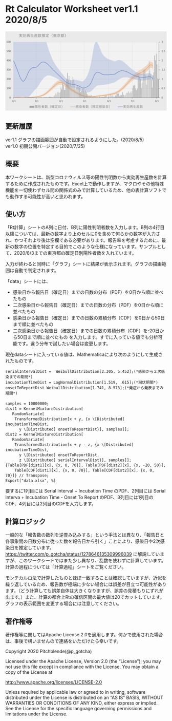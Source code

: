 # Rt Calculator Worksheet ver1.1 2020/8/5

<img src="img/sample_figure.jpg" alt="Rtグラフ表示例" width="800">

## 更新履歴
ver1.1 グラフの描画範囲が自動で設定されるようにした。(2020/8/5)  
ver1.0 初期公開バージョン(2020/7/25)


## 概要
本ワークシートは、新型コロナウィルス等の陽性判明数から実効再生産数を計算するために作成されたものです。Excel上で動作しますが、マクロやその他特殊機能を一切使わずセル間の関係式のみで計算しているため、他の表計算ソフトでも動作する可能性が高いと思われます。

## 使い方

「Rt計算」シートのA列に日付、B列に陽性判明者数を入力します。B列の4行目以降については、最新の数字より上のセルに0を含めて何らかの数字が入力され、かつそれより後は空欄である必要があります。報告率を考慮するために、最新の数字の位置を特定する目的でこのような仕様になっています。サンプルとして、2020/8/3までの東京都の確定日別陽性者数を入れています。

入力が終わると同時に「グラフ」シートに結果が表示されます。グラフの描画範囲は自動で判定されます。

「data」シートには、
* 感染日から報告日（確定日）までの日数の分布（PDF）を0日から順に並べたもの
* 二次感染日から報告日（確定日）までの日数の分布（PDF）を0日から順に並べたもの
* 感染日から報告日（確定日）までの日数の累積分布（CDF）を0日から50日まで順に並べたもの
* 二次感染日から報告日（確定日）までの日数の累積分布（CDF）を-20日から50日まで順に並べたもの
を入力します。すでに入っている値でも分析可能です。違う分布で試したい場合は変更します。

現在dataシートに入っている値は、Mathematicaにより次のようにして生成されたものです。

    serialIntervalDist =  WeibullDistribution[2.305, 5.452];(*感染から２次感染までの期間*)
    incubationTimeDist = LogNormalDistribution[1.519, .615];(*潜伏期間*)
    onsetToReportDist WeibullDistribution[1.741, 8.573];(*発症から発表までの期間*)
    
    samples = 10000000;
    dist1 = KernelMixtureDistribution[
       RandomVariate[
        TransformedDistribution[x + y, {x \[Distributed] incubationTimeDist, 
          y \[Distributed] onsetToReportDist}], samples]];
    dist2 = KernelMixtureDistribution[
       RandomVariate[
        TransformedDistribution[x + y - z, {x \[Distributed] incubationTimeDist, 
          y \[Distributed] onsetToReportDist, 
          z \[Distributed] serialIntervalDist}], samples]];
    {Table[PDF[dist1][x], {x, 0, 70}], Table[PDF[dist2][x], {x, -20, 50}],
        Table[CDF[dist1][x], {x, 0, 70}], Table[CDF[dist2][x], {x, 0, 70}]} // Transpose;
    Export["data.xlsx", %]

要するに1列目には Serial Interval + Incubation Time のPDF、2列目には Serial Interva  + Incubation Time - Onset To Report のPDF、3列目には1列目のCDF、4列目には2列目のCDFを入力します。

## 計算ロジック

一般的な「報告数の数列を逆畳み込みする」という手法とは異なり、「報告日と各事象間の日数分布に従った数を報告日から引く」ことにより、感染日や2次感染日を推定しています。
https://twitter.com/p_gotcha/status/1278646135309996039
に解説していますが、このワークシートではまた少し異なり、乱数を使わずに計算しています。計算の過程については「計算過程」シートをご覧ください。

モンテカルロ法で計算したものとほぼ一致することは確認していますが、近似を繰り返しているため、報告数が極端に少ない場合には誤差が目立つ可能性があります。（どう計算しても誤差自体は大きくなりますが、誤差の見積もりにずれが出ます。）また、計算の都合上Rtの確信区間の最大値は20でカットしています。グラフの表示範囲を変更する場合には注意してください。


## 著作権等

著作権等に関してはApache License 2.0を適用します。何かで使用された場合は、事後で構いませんので連絡をいただけたら幸いです。

Copyright 2020 Pitchblende(@p_gotcha)

Licensed under the Apache License, Version 2.0 (the “License”);
you may not use this file except in compliance with the License.
You may obtain a copy of the License at

http://www.apache.org/licenses/LICENSE-2.0

Unless required by applicable law or agreed to in writing, software
distributed under the License is distributed on an “AS IS” BASIS,
WITHOUT WARRANTIES OR CONDITIONS OF ANY KIND, either express or implied.
See the License for the specific language governing permissions and
limitations under the License.
